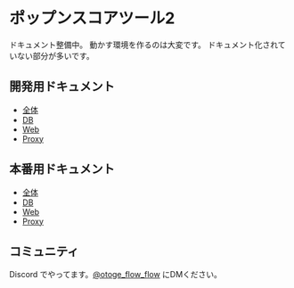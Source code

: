 # ポップンスコアツール2

ドキュメント整備中。
動かす環境を作るのは大変です。
ドキュメント化されていない部分が多いです。

## 開発用ドキュメント

- [全体](./README.Development.md)
- [DB](./Database/doc/Development/README.md)
- [Web](./PopnScoreTool2/doc/Development/README.md)
- [Proxy](./PopnScoreTool2/Proxy1/README.md)

## 本番用ドキュメント

- [全体](./README.Production.md)
- [DB](./Database/doc/Production/README-makeCluster.md)
- [Web](./PopnScoreTool2/doc/Production/README.md)
- [Proxy](./PopnScoreTool2/Proxy1/README.md)

## コミュニティ

Discord でやってます。[@otoge_flow_flow](https://twitter.com/otoge_flow_flow/) にDMください。
